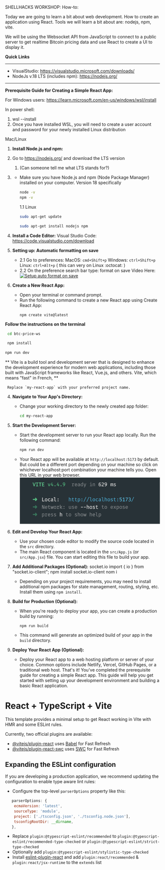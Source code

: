 SHELLHACKS WORKSHOP: How-to:

Today we are going to learn a bit about web development. How to create an application using React. Tools we will learn a bit about are: nodejs, npm, vite.

We will be using the Websocket API from JavaScript to connect to a public server to get realtime Bitcoin pricing data and use React to create a UI to display it.

**Quick Links**

---

- VisualStudio: https://visualstudio.microsoft.com/downloads/
- NodeJs v.18 LTS (includes npm): https://nodejs.org/

---

**Prerequisite Guide for Creating a Simple React App:**

For Windows users:
https://learn.microsoft.com/en-us/windows/wsl/install

In power shell:

1. wsl --install
2. Once you have installed WSL, you will need to create a user account and password for your newly installed Linux distribution

Mac/Linux

1.  **Install Node.js and npm:**

1.  Go to https://nodejs.org/ and download the LTS version
    1. (Can someone tell me what LTS stands for?)
1.  - Make sure you have Node.js and npm (Node Package Manager) installed on your computer. Version 18 specifically

      ```bash
      node -v
      npm -v
      ```
      1.1 Linux
      ```bash
      sudo apt-get update
      ```
      ```bash
      sudo apt-get install nodejs npm
      ```
1.  **Install a Code Editor:**
Visual Studio Code:
https://code.visualstudio.com/download
2. **Setting up: Automatic formatting on save**
   - 2.1 Go to preferences:
   MacOS: `cmd+Shift+p`
   Windows: `ctrl+Shift+p`
   Linux: `ctrl+Alt+p` ( this can very on Linux :octocat: )
   - 2.2 On the preference search bar type: format on save
   Video Here:
   [![Setup auto format on save](https://img.youtube.com/vi/WCsHvCdyPY8/0.jpg)](https://www.youtube.com/watch?v=WCsHvCdyPY8)
3. **Create a New React App:**
   - Open your terminal or command prompt.
   - Run the following command to create a new React app using Create React App:
     ```bash/bash
     npm create vite@latest
     ```
**Follow the instructions on the terminal**
```bash
 cd btc-price-ws
 ```
```bash
 npm install
 ```
 ```bash
 npm run dev
 ```


** Vite is a build tool and development server that is designed to enhance the development experience for modern web applications, including those built with JavaScript frameworks like React, Vue.js, and others. Vite, which means "fast" in French, **

     Replace `my-react-app` with your preferred project name.

4. **Navigate to Your App's Directory:**

   - Change your working directory to the newly created app folder:

     ```bash
     cd my-react-app
     ```
5. **Start the Development Server:**
   - Start the development server to run your React app locally. Run the following command:
     ```bash
     npm run dev
     ```
   - Your React app will be available at `http://localhost:5173` by default.
   But could be a different port depending on your machine so click on whichever localhost:port combination your machine tells you. Open this URL in your web browser.
   ![Default Port](public/static/localhost_port.png)
6. **Edit and Develop Your React App:**
   - Use your chosen code editor to modify the source code located in the `src` directory.
   - The main React component is located in the `src/App.js` (or `src/App.jsx`) file. You can start editing this file to build your app.
7. **Add Additional Packages (Optional):**
   socket.io
   import { io } from "socket.io-client";
   npm install socket.io-client
   nom i
   - Depending on your project requirements, you may need to install additional npm packages for state management, routing, styling, etc. Install them using `npm install`.
8. **Build for Production (Optional):**
   - When you're ready to deploy your app, you can create a production build by running:
     ```bash
     npm run build
     ```
   - This command will generate an optimized build of your app in the `build` directory.
9. **Deploy Your React App (Optional):**
   - Deploy your React app to a web hosting platform or server of your choice. Common options include Netlify, Vercel, GitHub Pages, or a traditional web host.
That's it! You've completed the prerequisite guide for creating a simple React app. This guide will help you get started with setting up your development environment and building a basic React application.

# React + TypeScript + Vite

This template provides a minimal setup to get React working in Vite with HMR and some ESLint rules.

Currently, two official plugins are available:

- [@vitejs/plugin-react](https://github.com/vitejs/vite-plugin-react/blob/main/packages/plugin-react/README.md) uses [Babel](https://babeljs.io/) for Fast Refresh
- [@vitejs/plugin-react-swc](https://github.com/vitejs/vite-plugin-react-swc) uses [SWC](https://swc.rs/) for Fast Refresh

## Expanding the ESLint configuration

If you are developing a production application, we recommend updating the configuration to enable type aware lint rules:

- Configure the top-level `parserOptions` property like this:

```js
   parserOptions: {
    ecmaVersion: 'latest',
    sourceType: 'module',
    project: ['./tsconfig.json', './tsconfig.node.json'],
    tsconfigRootDir: __dirname,
   },
```

- Replace `plugin:@typescript-eslint/recommended` to `plugin:@typescript-eslint/recommended-type-checked` or `plugin:@typescript-eslint/strict-type-checked`
- Optionally add `plugin:@typescript-eslint/stylistic-type-checked`
- Install [eslint-plugin-react](https://github.com/jsx-eslint/eslint-plugin-react) and add `plugin:react/recommended` & `plugin:react/jsx-runtime` to the `extends` list
